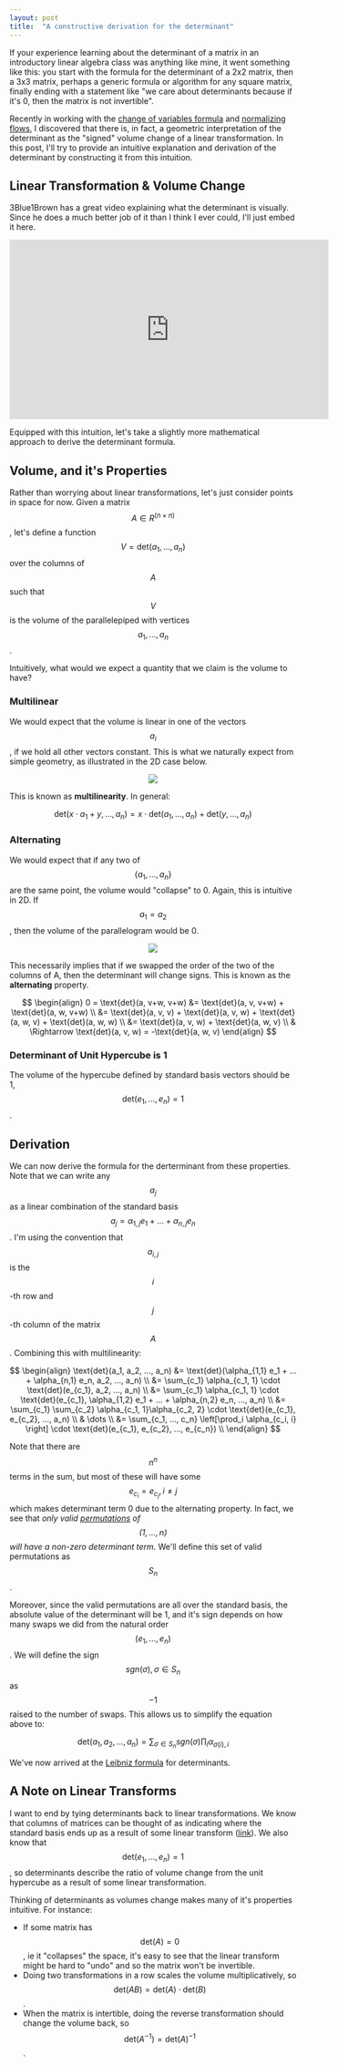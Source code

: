 ```yaml
---
layout: post
title:  "A constructive derivation for the determinant"
---
```


If your experience learning about the determinant of a matrix in an introductory linear algebra class
was anything like mine, it went something like this: you start with the formula for the determinant of a 2x2 matrix,
then a 3x3 matrix, perhaps a generic formula or algorithm for any square matrix, finally ending with a statement
like "we care about determinants because if it's 0, then the matrix is not invertible". 

Recently in working with the 
[change of variables formula](https://en.wikipedia.org/wiki/Probability_density_function#Dependent_variables_and_change_of_variables)
and [normalizing flows](https://blog.evjang.com/2018/01/nf1.html), I discovered that there is, in fact, a geometric interpretation
of the determinant as the "signed" volume change of a linear transformation. In this post, I'll try to provide an intuitive explanation
and derivation of the determinant by constructing it from this intuition.

## Linear Transformation & Volume Change

3Blue1Brown has a great video explaining what the determinant is visually.
Since he does a much better job of it than I think I ever could, I'll just embed it here.

<center>
<iframe width="560" height="315" src="https://www.youtube.com/embed/Ip3X9LOh2dk" frameborder="0" allow="accelerometer; autoplay; encrypted-media; gyroscope; picture-in-picture" allowfullscreen></iframe>
</center>

Equipped with this intuition, let's take a slightly more mathematical approach to derive the determinant formula.

## Volume, and it's Properties

Rather than worrying about linear transformations, let's just consider points in space for now. 
Given a matrix $$A \in R^{(n \times n)}$$, let's define a function $$ V = \text{det}(a_1, ..., a_n)$$ over the columns of $$A$$
such that $$V$$ is the volume of the parallelepiped with vertices $${a_1, ..., a_n}$$.

Intuitively, what would we expect a quantity that we claim is the volume to have?

### Multilinear

We would expect that the volume is linear in one of the vectors $$a_i$$, if we hold all other vectors constant. 
This is what we naturally expect from simple geometry, as illustrated in the 2D case below.

<p align="center">
<img src="../assets/det_multilinear.png">
</p>

This is known as **multilinearity**. In general:

$$
\text{det}(x \cdot a_1 + y, ..., a_n) = x \cdot \text{det}(a_1, ..., a_n) + \text{det}(y, ..., a_n)
$$

### Alternating

We would expect that if any two of $$\{a_1, ..., a_n\}$$ are the same point, the volume would "collapse" to 0. 
Again, this is intuitive in 2D. If $$a_1 = a_2$$, then the volume of the parallelogram would be 0.

<p align="center">
<img src="../assets/det_alternating.png">
</p>

This necessarily implies that if we swapped the order of the two of the columns of A, then the determinant will change signs.
This is known as the **alternating** property.

$$
\begin{align}
0 = \text{det}(a, v+w, v+w) 
&= \text{det}(a, v, v+w) + \text{det}(a, w, v+w) \\
&= \text{det}(a, v, v) + \text{det}(a, v, w) + \text{det}(a, w, v) + \text{det}(a, w, w) \\
&= \text{det}(a, v, w) + \text{det}(a, w, v) \\
& \Rightarrow \text{det}(a, v, w) = -\text{det}(a, w, v)
\end{align}
$$

### Determinant of Unit Hypercube is 1

The volume of the hypercube defined by standard basis vectors should be 1, $$\text{det}(e_1, ..., e_n) = 1$$.


## Derivation

We can now derive the formula for the derterminant from these properties. Note that we can write any $$a_j$$ as a linear
combination of the standard basis $$a_j = \alpha_{1,j} e_1 + ... + \alpha_{n,j} e_n$$. I'm using the convention that
$$a_{i,j}$$ is the $$i$$-th row and $$j$$-th column of the matrix $$A$$. Combining this with multilinearity:

$$
\begin{align}
\text{det}(a_1, a_2, ..., a_n) 
&= \text{det}(\alpha_{1,1} e_1 + ... + \alpha_{n,1} e_n, a_2, ..., a_n) \\
&= \sum_{c_1} \alpha_{c_1, 1} \cdot \text{det}(e_{c_1}, a_2, ..., a_n) \\
&= \sum_{c_1} \alpha_{c_1, 1} \cdot \text{det}(e_{c_1}, \alpha_{1,2} e_1 + ... + \alpha_{n,2} e_n, ..., a_n) \\
&= \sum_{c_1} \sum_{c_2} \alpha_{c_1, 1}\alpha_{c_2, 2} \cdot \text{det}(e_{c_1}, e_{c_2}, ..., a_n) \\
& \dots \\
&= \sum_{c_1, ..., c_n} \left[\prod_i \alpha_{c_i, i} \right] \cdot \text{det}(e_{c_1}, e_{c_2}, ..., e_{c_n}) \\
\end{align}
$$

Note that there are $$n^n$$ terms in the sum, but most of these will have some $$e_{c_i} = e_{c_j}, i \neq j$$ 
which makes determinant term 0 due to the alternating property. In fact, we see that *only valid
[permutations](https://en.wikipedia.org/wiki/Permutation) of $$(1, ..., n)$$ will have a non-zero determinant term.*
We'll define this set of valid permutations as $$S_n$$.

Moreover, since the valid permutations are all over the standard basis, the absolute value of the determinant will 
be 1, and it's sign depends on how many swaps we did from the natural order $$(e_1, ..., e_n)$$. We will define 
the sign $$sgn(\sigma), \sigma \in S_n$$ as $$-1$$ raised to the number of swaps. This allows us to simplify the 
equation above to:

$$
\text{det}(a_1, a_2, ..., a_n) = \sum_{\sigma \in S_n} sgn(\sigma) \prod_i \alpha_{\sigma(i), i}
$$

We've now arrived at the [Leibniz formula](https://en.wikipedia.org/wiki/Leibniz_formula_for_determinants) for determinants.


## A Note on Linear Transforms

I want to end by tying determinants back to linear transformations.
We know that columns of matrices can be thought of as indicating where the standard basis ends up
as a result of some linear transform ([link](https://youtu.be/kYB8IZa5AuE)). We also know that
$$\text{det}(e_1, ..., e_n) = 1$$, so determinants describe the ratio of volume change
from the unit hypercube as a result of some linear transformation.

Thinking of determinants as volumes change makes many of it's properties intuitive. For instance:

* If some matrix has $$\text{det}(A)=0$$, ie it "collapses" the space, 
it's easy to see that the linear transform might be hard to "undo" and so the matrix won't be invertible.
* Doing two transformations in a row scales the volume multiplicatively, so $$\text{det}(AB) = \text{det}(A) \cdot \text{det}(B)$$.
* When the matrix is intertible, doing the reverse transformation should change the volume back, so $$\text{det}(A^{-1}) = \text{det}(A)^{-1}$$.




